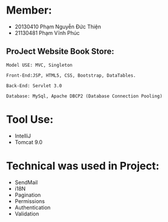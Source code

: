 # Member:

+ 20130410 Phạm Nguyễn Đức Thiện
+ 21130481 Phạm Vĩnh Phúc

## ProJect Website Book Store:

    Model USE: MVC, Singleton

    Front-End:JSP, HTML5, CSS, Bootstrap, DataTables.

    Back-End: Servlet 3.0

    Database: MySql, Apache DBCP2 (Database Connection Pooling) 

# Tool Use:

+ IntelliJ
+ Tomcat 9.0

# Technical was used in Project:

+ SendMail
+ i18N
+ Pagination
+ Permissions
+ Authentication
+ Validation

     

